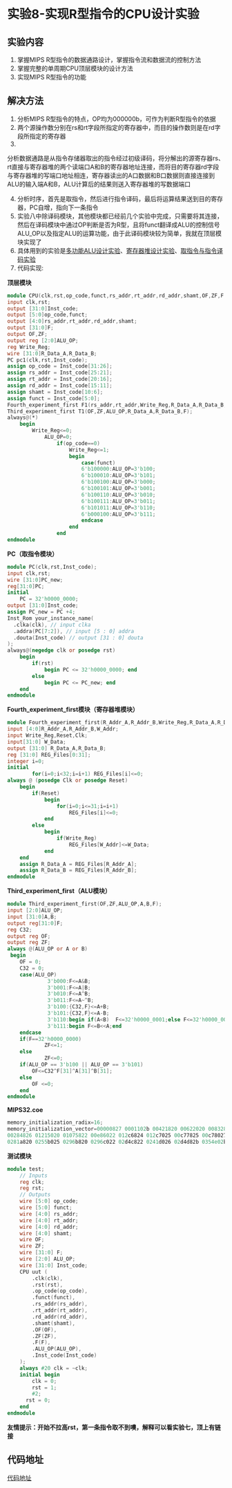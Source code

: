 # 实验8-实现R型指令的CPU设计实验

## 实验内容

1. 掌握MIPS R型指令的数据通路设计，掌握指令流和数据流的控制方法
2. 掌握完整的单周期CPU顶层模块的设计方法
3. 实现MIPS R型指令的功能

## 解决方法

1. 分析MIPS R型指令的特点，OP均为000000b，可作为判断R型指令的依据
2. 两个源操作数分别在rs和rt字段所指定的寄存器中，而目的操作数则是在rd字段所指定的寄存器
3.

分析数据通路是从指令存储器取出的指令经过初级译码，将分解出的源寄存器rs、rt直接与寄存器堆的两个读端口A和B的寄存器地址连接，而将目的寄存器rd字段与寄存器堆的写端口地址相连，寄存器读出的A口数据和B口数据则直接连接到ALU的输入端A和B，ALU计算后的结果则送入寄存器堆的写数据端口

4. 分析时序，首先是取指令，然后进行指令译码，最后将运算结果送到目的寄存器，PC自增，指向下一条指令
5. 实验八中除译码模块，其他模块都已经前几个实验中完成，只需要将其连接，然后在译码模块中通过OP判断是否为R型，且将funct翻译成ALU的控制信号ALU_OP以及指定ALU的运算功能，由于此译码模块较为简单，我就在顶层模块实现了
6. 具体用到的实验是[多功能ALU设计实验](./Third_experiment.md)、[寄存器堆设计实验](./Fourth_experiment.md)、[取指令与指令译码实验](./Seventh_experiment.md)
7. 代码实现:

**顶层模块**

```verilog
module CPU(clk,rst,op_code,funct,rs_addr,rt_addr,rd_addr,shamt,OF,ZF,F,ALU_OP,Inst_code);
input clk,rst;
output [31:0]Inst_code;
output [5:0]op_code,funct;
output [4:0]rs_addr,rt_addr,rd_addr,shamt;
output [31:0]F;
output OF,ZF;
output reg [2:0]ALU_OP;
reg Write_Reg;
wire [31:0]R_Data_A,R_Data_B;
PC pc1(clk,rst,Inst_code);
assign op_code = Inst_code[31:26];
assign rs_addr = Inst_code[25:21];
assign rt_addr = Inst_code[20:16];
assign rd_addr = Inst_code[15:11];
assign shamt = Inst_code[10:6];
assign funct = Inst_code[5:0];
Fourth_experiment_first F1(rs_addr,rt_addr,Write_Reg,R_Data_A,R_Data_B,rst,~clk,rd_addr,F);
Third_experiment_first T1(OF,ZF,ALU_OP,R_Data_A,R_Data_B,F); 
always@(*)
	begin	
		Write_Reg<=0;
			ALU_OP=0;
				if(op_code==0)
					Write_Reg<=1;
					begin 
						case(funct)
						6'b100000:ALU_OP=3'b100;
						6'b100010:ALU_OP=3'b101;
						6'b100100:ALU_OP=3'b000;
						6'b100101:ALU_OP=3'b001;
						6'b100110:ALU_OP=3'b010;
						6'b100111:ALU_OP=3'b011;
						6'b101011:ALU_OP=3'b110;
						6'b000100:ALU_OP=3'b111;
						endcase 
					end
				end
endmodule
```

**PC（取指令模块）**

```verilog
module PC(clk,rst,Inst_code);
input clk,rst;
wire [31:0]PC_new;
reg[31:0]PC;
initial
	PC = 32'h0000_0000;
output [31:0]Inst_code;
assign PC_new = PC +4;
Inst_Rom your_instance_name(
  .clka(clk), // input clka
  .addra(PC[7:2]), // input [5 : 0] addra
  .douta(Inst_code) // output [31 : 0] douta
);
always@(negedge clk or posedge rst)
	begin
		if(rst)
			begin PC <= 32'h0000_0000; end
		else
			begin PC <= PC_new; end
	end
endmodule
```

**Fourth_experiment_first模块（寄存器堆模块）**

```verilog
module Fourth_experiment_first(R_Addr_A,R_Addr_B,Write_Reg,R_Data_A,R_Data_B,Reset,Clk,W_Addr,W_Data);
input [4:0]R_Addr_A,R_Addr_B,W_Addr;
input Write_Reg,Reset,Clk;
input[31:0] W_Data;
output [31:0] R_Data_A,R_Data_B;
reg [31:0] REG_Files[0:31];
integer i=0;
initial
        for(i=0;i<32;i=i+1) REG_Files[i]<=0;
always @ (posedge Clk or posedge Reset)
	begin
		if(Reset)
			begin
				for(i=0;i<=31;i=i+1)
					REG_Files[i]<=0;
			end
		else
			begin
				if(Write_Reg)
					REG_Files[W_Addr]<=W_Data;
			end
	end
	assign R_Data_A = REG_Files[R_Addr_A];
	assign R_Data_B = REG_Files[R_Addr_B];
endmodule
```

**Third_experiment_first（ALU模块）**

```verilog
module Third_experiment_first(OF,ZF,ALU_OP,A,B,F);
input [2:0]ALU_OP;
input [31:0]A,B;
output reg[31:0]F;
reg C32;
output reg OF;
output reg ZF;
always @(ALU_OP or A or B)
 begin
	OF = 0;
	C32 = 0;
	case(ALU_OP)
			 3'b000:F<=A&B;
			 3'b001:F<=A|B;
			 3'b010:F<=A^B;
			 3'b011:F<=A~^B;
			 3'b100:{C32,F}<=A+B;
			 3'b101:{C32,F}<=A-B;
			 3'b110:begin if(A<B)  F<=32'h0000_0001;else F<=32'h0000_0000;end
			 3'b111:begin F<=B<<A;end
	endcase
	if(F==32'h0000_0000)	
			ZF<=1;
	else
			ZF<=0;
	if(ALU_OP == 3'b100 || ALU_OP == 3'b101)
		OF<=C32^F[31]^A[31]^B[31];	
	else
		OF <=0; 
	end
endmodule
```

**MIPS32.coe**

```verilog
memory_initialization_radix=16;
memory_initialization_vector=00000827 0001102b 00421820 00622020 00832820 00a33020 00463804 00a64820 01264004 
00284826 01215020 01075822 00e86022 012c6824 012c7025 00c77825 00c78027 00e38820 02289004 02239804 00f3a004 
0281a820 0255b025 0296b820 0296c022 02d4c822 0241d026 02d4d82b 0354e02b 02c2e820 0282f022 017af820;
```

**测试模块**

```verilog
module test;
	// Inputs
	reg clk;
	reg rst;
	// Outputs
	wire [5:0] op_code;
	wire [5:0] funct;
	wire [4:0] rs_addr;
	wire [4:0] rt_addr;
	wire [4:0] rd_addr;
	wire [4:0] shamt;
	wire OF;
	wire ZF;
	wire [31:0] F;
	wire [2:0] ALU_OP;
	wire [31:0] Inst_code;
	CPU uut (
		.clk(clk), 
		.rst(rst), 
		.op_code(op_code), 
		.funct(funct), 
		.rs_addr(rs_addr), 
		.rt_addr(rt_addr), 
		.rd_addr(rd_addr), 
		.shamt(shamt), 
		.OF(OF), 
		.ZF(ZF), 
		.F(F), 
		.ALU_OP(ALU_OP), 
		.Inst_code(Inst_code)
	);
	always #20 clk = ~clk;
	initial begin
		clk = 0;
		rst = 1;
		#2;
      rst = 0;  
	end      
endmodule
```

**友情提示：开始不拉高rst，第一条指令取不到噢，解释可以看实验七，顶上有链接**

## 代码地址

[代码地址](../Eighth_experiment)